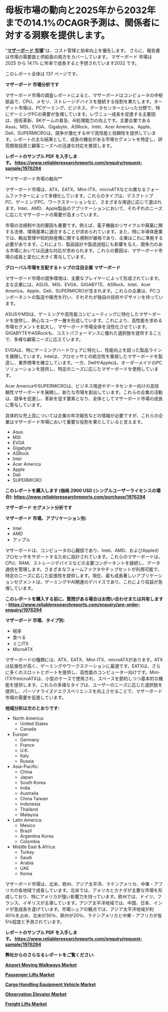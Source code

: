 <p><h1>母板市場の動向と2025年から2032年までの14.1%のCAGR予測は、関係者に対する洞察を提供します。</h1></p><p>&ldquo;<strong><a href="https://www.reliableresearchreports.com/mother-boards-r1976294?utm_campaign=107&utm_medium=9&utm_source=Github&utm_content=ia&utm_term=29032025&utm_id=mother-boards">マザーボード 市場</a></strong>&rdquo;は、コスト管理と効率向上を優先します。 さらに、報告書は市場の需要面と供給面の両方をカバーしています。 マザーボード 市場は 2025 から 14.1% に年率で成長すると予想されています2032 です。</p>
<p>このレポート全体は 137 ページです。</p>
<p><strong>マザーボード 市場分析です</strong></p>
<p><p>マザーボード市場の調査レポートによると、マザーボードはコンピュータの中枢部品で、CPU、メモリ、ストレージデバイスを接続する役割を果たします。ターゲット市場は、PCゲーミング、ビジネス、データセンターといった分野で、特にゲーミングPCの需要が急増しています。レヴニュー成長を促進する主要因は、技術革新、8Kゲームの普及、AI処理能力の向上です。主要企業であるAsus、MSI、EVGA、Gigabyte、ASRock、Intel、Acer America、Apple、Dell、SUPERMICROは、競争が激化する中で高性能と信頼性を提供しています。レポートの主な結果として、成長の機会がある市場セグメントを特定し、研究開発投資と顧客ニーズへの迅速な対応を推奨します。</p></p>
<p><strong>レポートのサンプル PDF を入手します。&nbsp;<a href="https://www.reliableresearchreports.com/enquiry/request-sample/1976294?utm_campaign=107&utm_medium=9&utm_source=Github&utm_content=ia&utm_term=29032025&utm_id=mother-boards">https://www.reliableresearchreports.com/enquiry/request-sample/1976294</a></strong></p>
<p><p>**マザーボード市場の動向**</p><p>マザーボード市場は、ATX、EATX、Mini-ITX、microATXなどの異なるフォームファクターによって多様化しています。これらのタイプは、デスクトップPC、ゲーミングPC、ワークステーションなど、さまざまな用途に応じて選ばれます。Intel、AMD、Apple製品のアプリケーションにおいて、それぞれのニーズに応じたマザーボードの需要が高まっています。</p><p>市場の法規制や法的要因も重要です。例えば、電子機器のリサイクルや廃棄に関する法律、環境基準に適合することが求められています。また、特に半導体産業では、輸出管理や知的財産権に関する規制が厳格であり、企業はこれに準拠する必要があります。これにより、製品設計や製造過程にも影響を与え、競争力のある市場においては迅速な対応が求められます。これらの要因は、マザーボード市場の成長と変化に大きく寄与しています。</p></p>
<p><strong>グローバル市場を支配するトップの注目企業 マザーボード</strong></p>
<p><p>マザーボード市場の競争環境は、主要なプレイヤーによって形成されています。主な企業には、ASUS、MSI、EVGA、GIGABYTE、ASRock、Intel、Acer America、Apple、Dell、SUPERMICROが含まれます。これらの企業は、PCコンポーネントの製造や販売を行い、それぞれが独自の技術やデザインを持っています。</p><p>ASUSやMSIは、ゲーミングや高性能コンピューティングに特化したマザーボードを提供し、熱心なユーザー層を形成しています。これにより、高性能を求める市場セグメントを拡大し、マザーボード市場全体を活性化させています。GIGABYTEやASRockも、コストパフォーマンスに優れた選択肢を提供することで、多様な顧客ニーズに応えています。</p><p>EVGAは、特にゲーミングハードウェアに特化し、性能向上を図った製品ラインを展開しています。Intelは、プロセッサとの統合性を重視したマザーボードを製造し、業界標準を確立しています。一方、DellやAppleは、オーダーメイドのPCソリューションを提供し、特定のニーズに応じたマザーボードを使用しています。</p><p>Acer AmericaやSUPERMICROは、ビジネス用途やデータセンター向けの高信頼性マザーボードを展開し、新たな市場を創出しています。これらの企業の活動は、競争を促進し、革新を促す要素となり、全体としてマザーボード市場の成長に寄与しています。</p><p>具体的な売上高については企業の年次報告などの情報が必要ですが、これらの企業はマザーボード市場において重要な役割を果たしていると言えます。</p></p>
<p><ul><li>Asus</li><li>MSI</li><li>EVGA</li><li>Gigabyte</li><li>ASRock</li><li>Intel</li><li>Acer America</li><li>Apple</li><li>Dell</li><li>SUPERMICRO</li></ul></p>
<p><strong>このレポートを購入します (価格 2900 USD (シングルユーザーライセンスの場合):&nbsp;<a href="https://www.reliableresearchreports.com/purchase/1976294?utm_campaign=107&utm_medium=9&utm_source=Github&utm_content=ia&utm_term=29032025&utm_id=mother-boards">https://www.reliableresearchreports.com/purchase/1976294</a></strong></p>
<p><strong>マザーボード セグメント分析です</strong></p>
<p><strong>マザーボード 市場、アプリケーション別:</strong></p>
<p><ul><li>Intel</li><li>AMD</li><li>アップル</li></ul></p>
<p><p>マザーボードは、コンピュータの心臓部であり、Intel、AMD、およびAppleのプロセッサをサポートするために設計されています。これらのマザーボードは、CPU、RAM、ストレージデバイスなどの主要コンポーネントを接続し、データ通信を管理します。さまざまなフォームファクタやチップセットが利用可能で、特定のニーズに応じた拡張性を提供します。現在、最も成長著しいアプリケーションセグメントは、ゲーミングやAI関連のデバイスであり、これにより収益が急増しています。</p></p>
<p><strong>このレポートを購入する前に、質問がある場合はお問い合わせまたは共有します - <a href="https://www.reliableresearchreports.com/enquiry/pre-order-enquiry/1976294?utm_campaign=107&utm_medium=9&utm_source=Github&utm_content=ia&utm_term=29032025&utm_id=mother-boards">https://www.reliableresearchreports.com/enquiry/pre-order-enquiry/1976294</a></strong></p>
<p><strong>マザーボード 市場、タイプ別:</strong></p>
<p><ul><li>税率</li><li>食べる</li><li>ミニITX</li><li>MicroATX</li></ul></p>
<p><p>マザーボードの種類には、ATX、EATX、Mini-ITX、microATXがあります。ATXは拡張性が高く、ゲーミングやワークステーションに最適です。EATXは、さらに多くのスロットとポートを提供し、高性能のコンピューター向けです。Mini-ITXやmicroATXは、小型のケースで使用され、スペースを節約しつつ基本的な機能を提供します。これらの多様なタイプは、ユーザーのニーズに応じた選択肢を提供し、パーソナライズドエクスペリエンスを向上させることで、マザーボード市場の需要を促進しています。</p></p>
<p><strong>地域分析は次のとおりです:</strong></p>
<p><ul>
    <li>
        North America:
        <ul>
            <li>United States</li>
            <li>Canada</li>
        </ul>
    </li>
    <li>
        Europe:
        <ul>
            <li>Germany</li>
            <li>France</li>
            <li>U.K.</li>
            <li>Italy</li>
            <li>Russia</li>
        </ul>
    </li>
    <li>
        Asia-Pacific:
        <ul>
            <li>China</li>
            <li>Japan</li>
            <li>South Korea</li>
            <li>India</li>
            <li>Australia</li>
            <li>China Taiwan</li>
            <li>Indonesia</li>
            <li>Thailand</li>
            <li>Malaysia</li>
        </ul>
    </li>
    <li>
        Latin America:
        <ul>
            <li>Mexico</li>
            <li>Brazil</li>
            <li>Argentina Korea</li>
            <li>Colombia</li>
        </ul>
    </li>
    <li>
        Middle East & Africa:
        <ul>
            <li>Turkey</li>
            <li>Saudi</li>
            <li>Arabia</li>
            <li>UAE</li>
            <li>Korea</li>
        </ul>
    </li>
    </ul></p>
<p><p>マザーボード市場は、北米、欧州、アジア太平洋、ラテンアメリカ、中東・アフリカの各地域で成長しています。北米では、アメリカとカナダが主要な市場を形成しており、特にアメリカが強い影響力を持っています。欧州では、ドイツ、フランス、イギリスが主導しています。アジア太平洋地域では、中国、日本、インドが急成長を遂げています。市場シェアの観点では、アジア太平洋地域が約40％を占め、北米が30％、欧州が20％、ラテンアメリカと中東・アフリカが各5％程度と予測されています。</p></p>
<p><strong>レポートのサンプル PDF を入手します。&nbsp;<a href="https://www.reliableresearchreports.com/enquiry/request-sample/1976294?utm_campaign=107&utm_medium=9&utm_source=Github&utm_content=ia&utm_term=29032025&utm_id=mother-boards">https://www.reliableresearchreports.com/enquiry/request-sample/1976294</a></strong></p>
<p><strong></strong></p>
<p><strong></strong></p>
<p><strong></strong></p>
<p><strong></strong></p>
<p><strong>弊社からのさらなるレポートをご覧ください:</strong></p>
<p><strong><p><a href="https://github.com/penglatilles/Market-Research-Report-List-1/blob/main/airport-moving-walkways-market.md?utm_campaign=107&utm_medium=9&utm_source=Github&utm_content=ia&utm_term=29032025&utm_id=mother-boards">Airport Moving Walkways Market</a></p><p><a href="https://github.com/saaindosya/Market-Research-Report-List-1/blob/main/passenger-lifts-market.md?utm_campaign=107&utm_medium=9&utm_source=Github&utm_content=ia&utm_term=29032025&utm_id=mother-boards">Passenger Lifts Market</a></p><p><a href="https://github.com/zurubting/Market-Research-Report-List-1/blob/main/cargo-handling-equipment-vehicle-market.md?utm_campaign=107&utm_medium=9&utm_source=Github&utm_content=ia&utm_term=29032025&utm_id=mother-boards">Cargo Handling Equipment Vehicle Market</a></p><p><a href="https://github.com/lalolatiot/Market-Research-Report-List-1/blob/main/observation-elevator-market.md?utm_campaign=107&utm_medium=9&utm_source=Github&utm_content=ia&utm_term=29032025&utm_id=mother-boards">Observation Elevator Market</a></p><p><a href="https://github.com/ternainglin/Market-Research-Report-List-1/blob/main/freight-lifts-market.md?utm_campaign=107&utm_medium=9&utm_source=Github&utm_content=ia&utm_term=29032025&utm_id=mother-boards">Freight Lifts Market</a></p></strong></p>
